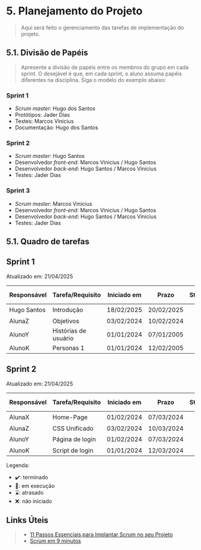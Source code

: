 # 5. Planejamento do Projeto

> Aqui será feito o gerenciamento das tarefas de implementação do projeto.

## 5.1. Divisão de Papéis

> Apresente a divisão de papéis entre os membros do grupo em cada sprint. O desejável é que, em cada sprint, o aluno assuma papéis diferentes na disciplina. Siga o modelo do exemplo abaixo:

### Sprint 1
- _Scrum master_: Hugo dos Santos
- Protótipos: Jader Dias
- Testes: Marcos Vinicius
- Documentação: Hugo dos Santos

### Sprint 2
- _Scrum master_: Hugo Santos
- Desenvolvedor _front-end_: Marcos Vinicius / Hugo Santos
- Desenvolvedor _back-end_: Hugo Santos / Marcos Vinicius
- Testes: Jader Dias

### Sprint 3
- _Scrum master_: Marcos Vinicius
- Desenvolvedor _front-end_: Marcos Vinicius / Hugo Santos
- Desenvolvedor _back-end_: Hugo Santos / Marcos Vinicius
- Testes: Jader Dias

## 5.1. Quadro de tarefas


## Sprint 1

Atualizado em: 21/04/2025

| Responsável   | Tarefa/Requisito | Iniciado em    | Prazo      | Status | Terminado em    |
| :----         |    :----         |      :----:    | :----:     | :----: | :----:          |
| Hugo Santos   | Introdução       | 18/02/2025     | 20/02/2025 | ✔️    | 05/01/2005      |
| AlunaZ        | Objetivos    | 03/02/2024         | 10/02/2024 | 📝    |                 |
| AlunoY        | Histórias de usuário  | 01/01/2024| 07/01/2005 | ⌛     |                 |
| AlunoK        | Personas 1  |    01/01/2024        | 12/02/2005 | ❌    |                |

## Sprint 2

Atualizado em: 21/04/2025

| Responsável   | Tarefa/Requisito | Iniciado em    | Prazo      | Status | Terminado em    |
| :----         |    :----         |      :----:    | :----:     | :----: | :----:          |
| AlunaX        | Home-Page        | 01/02/2024     | 07/03/2024 | ✔️    | 05/01/2005      |
| AlunaZ        | CSS Unificado    | 03/02/2024     | 10/03/2024 | 📝    |                 |
| AlunoY        | Página de login  | 01/02/2024     | 07/03/2024 | ⌛     |                 |
| AlunoK        | Script de login  |  01/01/2024    | 12/03/2024 | ❌    |       |


Legenda:
- ✔️: terminado
- 📝: em execução
- ⌛: atrasado
- ❌: não iniciado



## Links Úteis
> - [11 Passos Essenciais para Implantar Scrum no seu Projeto](https://mindmaster.com.br/scrum-11-passos/)
> - [Scrum em 9 minutos](https://www.youtube.com/watch?v=XfvQWnRgxG0)


